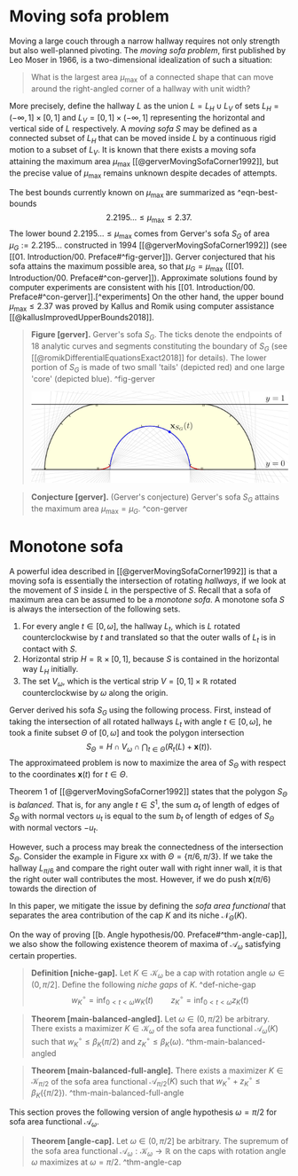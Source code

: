 # Moving sofa problem

Moving a large couch through a narrow hallway requires not only strength but also well-planned pivoting. The _moving sofa problem_, first published by Leo Moser in 1966, is a two-dimensional idealization of such a situation:

> What is the largest area $\mu_{\text{max}}$ of a connected shape that can move around the right-angled corner of a hallway with unit width?

More precisely, define the hallway $L$ as the union $L = L_H \cup L_V$ of sets $L_H = (-\infty, 1] \times [0, 1]$ and $L_V = [0, 1] \times (-\infty, 1]$ representing the horizontal and vertical side of $L$ respectively. A _moving sofa_ $S$ may be defined as a connected subset of $L_H$ that can be moved inside $L$ by a continuous rigid motion to a subset of $L_V$. It is known that there exists a moving sofa attaining the maximum area $\mu_{\text{max}}$ [[@gerverMovingSofaCorner1992]], but the precise value of $\mu_{\text{max}}$ remains unknown despite decades of attempts.

The best bounds currently known on $\mu_{\max}$ are summarized as ^eqn-best-bounds
$$
2.2195\dots \leq \mu_{\max} \leq 2.37.
$$
The lower bound $2.2195\dots \leq \mu_{\max}$ comes from Gerver's sofa $S_G$ of area $\mu_G := 2.2195\dots$ constructed in 1994 [[@gerverMovingSofaCorner1992]] (see [[01. Introduction/00. Preface#^fig-gerver]]). Gerver conjectured that his sofa attains the maximum possible area, so that $\mu_G = \mu_{\max}$ ([[01. Introduction/00. Preface#^con-gerver]]). Approximate solutions found by computer experiments are consistent with his [[01. Introduction/00. Preface#^con-gerver]].[^experiments] On the other hand, the upper bound $\mu_{\max} \leq 2.37$ was proved by Kallus and Romik using computer assistance [[@kallusImprovedUpperBounds2018]].

> __Figure [gerver].__ Gerver's sofa $S_G$. The ticks denote the endpoints of 18 analytic curves and segments constituting the boundary of $S_G$ (see [[@romikDifferentialEquationsExact2018]] for details). The lower portion of $S_G$ is made of two small 'tails' (depicted red) and one large 'core' (depicted blue). ^fig-gerver
> 
> ![70%](images/gerver-sofa.svg)

> __Conjecture [gerver].__ (Gerver's conjecture) Gerver's sofa $S_G$ attains the maximum area $\mu_{\max} = \mu_G$. ^con-gerver

# Monotone sofa

A powerful idea described in [[@gerverMovingSofaCorner1992]] is that a moving sofa is essentially the intersection of rotating _hallways_, if we look at the movement of $S$ inside $L$ in the perspective of $S$. Recall that a sofa of maximum area can be assumed to be a _monotone sofa_. A monotone sofa $S$ is always the intersection of the following sets.

1. For every angle $t \in [0, \omega]$, the hallway $L_t$, which is $L$ rotated counterclockwise by $t$ and translated so that the outer walls of $L_t$ is in contact with $S$.
2. Horizontal strip $H = \mathbb{R} \times [0, 1]$, because $S$ is contained in the horizontal way $L_H$ initially.
3. The set $V_\omega$, which is the vertical strip $V = [0, 1] \times \mathbb{R}$ rotated counterclockwise by $\omega$ along the origin.

Gerver derived his sofa $S_G$ using the following process. First, instead of taking the intersection of all rotated hallways $L_t$ with angle $t \in [0, \omega]$, he took a finite subset $\Theta$ of $[0, \omega]$ and took the polygon intersection
$$
S_\Theta = H \cap V_\omega \cap \bigcap_{t \in \Theta} \left( R_t(L) + \mathbf{x}(t) \right) .
$$
The approximateed problem is now to maximize the area of $S_\Theta$ with respect to the coordinates $\mathbf{x}(t)$ for $t \in \Theta$.

Theorem 1 of [[@gerverMovingSofaCorner1992]] states that the polygon $S_\Theta$ is _balanced_. That is, for any angle $t \in S^1$, the sum $a_t$ of length of edges of $S_\Theta$ with normal vectors $u_t$ is equal to the sum $b_t$ of length of edges of $S_\Theta$ with normal vectors $-u_t$. 

However, such a process may break the connectedness of the intersection $S_\Theta$. Consider the example in Figure xx with $\Theta = \left\{ \pi/6, \pi/3 \right\}$. If we take the hallway $L_{\pi/6}$ and compare the right outer wall with right inner wall, it is that the right outer wall contributes the most. However, if we do push $\mathbf{x}(\pi/6)$ towards the direction of 

In this paper, we mitigate the issue by defining the _sofa area functional_ that separates the area contribution of the cap $K$ and its niche $\mathcal{N}_\Theta(K)$. 

On the way of proving [[b. Angle hypothesis/00. Preface#^thm-angle-cap]], we also show the following existence theorem of maxima of $\mathcal{A}_\omega$ satisfying certain properties.

> __Definition [niche-gap].__ Let $K \in \mathcal{K}_\omega$ be a cap with rotation angle $\omega \in (0, \pi/2]$. Define the following _niche gaps_ of $K$. ^def-niche-gap
$$
w_K^\circ = \inf_{0 < t < \omega} w_K(t) \qquad
z_K^\circ = \inf_{0 < t < \omega} z_K(t)
$$

> __Theorem [main-balanced-angled].__ Let $\omega \in (0, \pi/2)$ be arbitrary. There exists a maximizer $K \in \mathcal{K}_\omega$ of the sofa area functional $\mathcal{A}_{\omega}(K)$ such that $w_K^\circ \leq \beta_K\left( \pi/2 \right)$ and $z_K^\circ \leq \beta_K\left( \omega \right)$.
> ^thm-main-balanced-angled

> __Theorem [main-balanced-full-angle].__ There exists a maximizer $K \in \mathcal{K}_{\pi/2}$ of the sofa area functional $\mathcal{A}_{\pi/2}(K)$ such that $w_K^\circ + z_K^\circ \leq \beta_K\left( \left\{ \pi/2 \right\} \right)$.
> ^thm-main-balanced-full-angle


This section proves the following version of angle hypothesis $\omega = \pi/2$ for sofa area functional $\mathcal{A}_\omega$.

> __Theorem [angle-cap].__ Let $\omega \in (0, \pi/2]$ be arbitrary. The supremum of the sofa area functional $\mathcal{A}_{\omega} : \mathcal{K}_\omega \to \mathbb{R}$ on the caps with rotation angle $\omega$ maximizes at $\omega = \pi/2$. ^thm-angle-cap